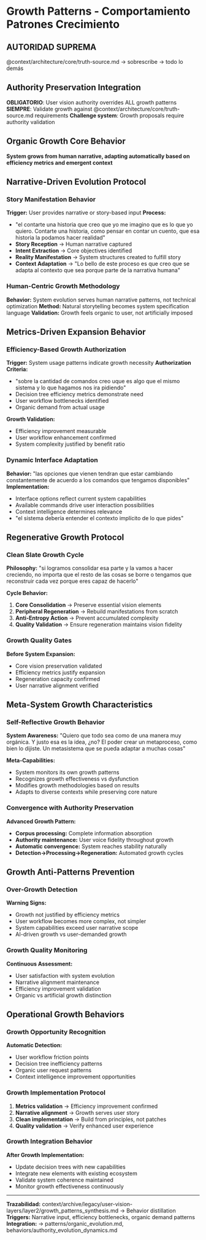 # Growth Patterns - Comportamiento Patrones Crecimiento

## AUTORIDAD SUPREMA
@context/architecture/core/truth-source.md → sobrescribe → todo lo demás

## Authority Preservation Integration
**OBLIGATORIO**: User vision authority overrides ALL growth patterns
**SIEMPRE**: Validate growth against @context/architecture/core/truth-source.md requirements
**Challenge system**: Growth proposals require authority validation

## Organic Growth Core Behavior
**System grows from human narrative, adapting automatically based on efficiency metrics and emergent context**

## Narrative-Driven Evolution Protocol

### Story Manifestation Behavior
**Trigger:** User provides narrative or story-based input
**Process:**
- "el contarte una historia que creo que yo me imagino que es lo que yo quiero. Contarte una historia, como pensar en contar un cuento, que esa historia la podamos hacer realidad"
- **Story Reception** → Human narrative captured
- **Intent Extraction** → Core objectives identified  
- **Reality Manifestation** → System structures created to fulfill story
- **Context Adaptation** → "Lo bello de este proceso es que creo que se adapta al contexto que sea porque parte de la narrativa humana"

### Human-Centric Growth Methodology
**Behavior:** System evolution serves human narrative patterns, not technical optimization
**Method:** Natural storytelling becomes system specification language
**Validation:** Growth feels organic to user, not artificially imposed

## Metrics-Driven Expansion Behavior

### Efficiency-Based Growth Authorization
**Trigger:** System usage patterns indicate growth necessity
**Authorization Criteria:**
- "sobre la cantidad de comandos creo uque es algo que el mismo sistema y lo que hagamos nos ira pidiendo"
- Decision tree efficiency metrics demonstrate need
- User workflow bottlenecks identified
- Organic demand from actual usage

**Growth Validation:**
- Efficiency improvement measurable
- User workflow enhancement confirmed
- System complexity justified by benefit ratio

### Dynamic Interface Adaptation
**Behavior:** "las opciones que vienen tendran que estar cambiando constantemente de acuerdo a los comandos que tengamos disponibles"
**Implementation:**
- Interface options reflect current system capabilities
- Available commands drive user interaction possibilities
- Context intelligence determines relevance
- "el sistema debería entender el contexto implícito de lo que pides"

## Regenerative Growth Protocol

### Clean Slate Growth Cycle
**Philosophy:** "si logramos consolidar esa parte y la vamos a hacer creciendo, no importa que el resto de las cosas se borre o tengamos que reconstruir cada vez porque eres capaz de hacerlo"

**Cycle Behavior:**
1. **Core Consolidation** → Preserve essential vision elements
2. **Peripheral Regeneration** → Rebuild manifestations from scratch
3. **Anti-Entropy Action** → Prevent accumulated complexity
4. **Quality Validation** → Ensure regeneration maintains vision fidelity

### Growth Quality Gates
**Before System Expansion:**
- Core vision preservation validated
- Efficiency metrics justify expansion
- Regeneration capacity confirmed
- User narrative alignment verified

## Meta-System Growth Characteristics

### Self-Reflective Growth Behavior
**System Awareness:** "Quiero que todo sea como de una manera muy orgánica. Y justo esa es la idea, ¿no? El poder crear un metaproceso, como bien lo dijiste. Un metasistema que se pueda adaptar a muchas cosas"

**Meta-Capabilities:**
- System monitors its own growth patterns
- Recognizes growth effectiveness vs dysfunction
- Modifies growth methodologies based on results
- Adapts to diverse contexts while preserving core nature

### Convergence with Authority Preservation
**Advanced Growth Pattern:**
- **Corpus processing:** Complete information absorption
- **Authority maintenance:** User voice fidelity throughout growth
- **Automatic convergence:** System reaches stability naturally
- **Detection→Processing→Regeneration:** Automated growth cycles

## Growth Anti-Patterns Prevention

### Over-Growth Detection
**Warning Signs:**
- Growth not justified by efficiency metrics
- User workflow becomes more complex, not simpler
- System capabilities exceed user narrative scope
- AI-driven growth vs user-demanded growth

### Growth Quality Monitoring
**Continuous Assessment:**
- User satisfaction with system evolution
- Narrative alignment maintenance
- Efficiency improvement validation
- Organic vs artificial growth distinction

## Operational Growth Behaviors

### Growth Opportunity Recognition
**Automatic Detection:**
- User workflow friction points
- Decision tree inefficiency patterns
- Organic user request patterns
- Context intelligence improvement opportunities

### Growth Implementation Protocol
1. **Metrics validation** → Efficiency improvement confirmed
2. **Narrative alignment** → Growth serves user story
3. **Clean implementation** → Build from principles, not patches
4. **Quality validation** → Verify enhanced user experience

### Growth Integration Behavior
**After Growth Implementation:**
- Update decision trees with new capabilities
- Integrate new elements with existing ecosystem
- Validate system coherence maintained
- Monitor growth effectiveness continuously

---
**Trazabilidad:** context/archive/legacy/user-vision-layers/layer2/growth_patterns_synthesis.md → Behavior distillation  
**Triggers:** Narrative input, efficiency bottlenecks, organic demand patterns
**Integration:** → patterns/organic_evolution.md, behaviors/authority_evolution_dynamics.md
